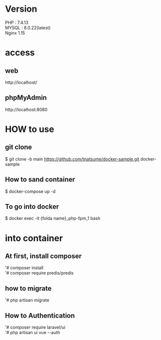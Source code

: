 # Version
PHP : 7.4.13<br>
MYSQL : 8.0.22(latest)<br>
Nginx 1.15

# access
## web
http://localhost/

## phpMyAdmin
http://localhost:8080

# HOW to use

## git clone
$ git clone -b main https://github.com/tnatsume/docker-sample.git docker-sample

## How to sand container
$ docker-compose up -d 

## To go into docker
$ docker exec -it {folda name}_php-fpm_1 bash

# into container
## At first, install composer
'# composer install<br>
'# composer require predis/predis

## how to migrate
'# php artisan migrate

## How to Authentication
'# composer require laravel/ui<br>
'# php artisan ui vue --auth
